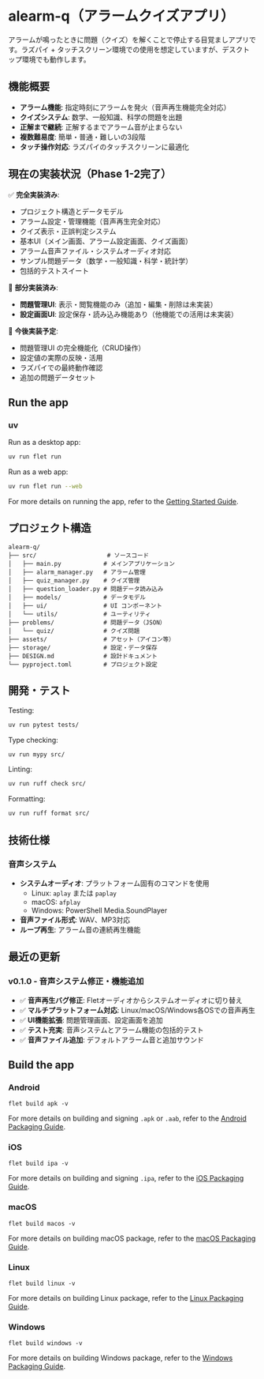 # alearm-q（アラームクイズアプリ）

アラームが鳴ったときに問題（クイズ）を解くことで停止する目覚ましアプリです。ラズパイ + タッチスクリーン環境での使用を想定していますが、デスクトップ環境でも動作します。

## 機能概要

- **アラーム機能**: 指定時刻にアラームを発火（音声再生機能完全対応）
- **クイズシステム**: 数学、一般知識、科学の問題を出題
- **正解まで継続**: 正解するまでアラーム音が止まらない
- **複数難易度**: 簡単・普通・難しいの3段階
- **タッチ操作対応**: ラズパイのタッチスクリーンに最適化

## 現在の実装状況（Phase 1-2完了）

✅ **完全実装済み**:
- プロジェクト構造とデータモデル
- アラーム設定・管理機能（音声再生完全対応）
- クイズ表示・正誤判定システム
- 基本UI（メイン画面、アラーム設定画面、クイズ画面）
- アラーム音声ファイル・システムオーディオ対応
- サンプル問題データ（数学・一般知識・科学・統計学）
- 包括的テストスイート

🚧 **部分実装済み**:
- **問題管理UI**: 表示・閲覧機能のみ（追加・編集・削除は未実装）
- **設定画面UI**: 設定保存・読み込み機能あり（他機能での活用は未実装）

🔄 **今後実装予定**:
- 問題管理UI の完全機能化（CRUD操作）
- 設定値の実際の反映・活用
- ラズパイでの最終動作確認
- 追加の問題データセット

## Run the app

### uv

Run as a desktop app:

```bash
uv run flet run
```

Run as a web app:

```bash
uv run flet run --web
```

For more details on running the app, refer to the [Getting Started Guide](https://flet.dev/docs/getting-started/).

## プロジェクト構造

```
alearm-q/
├── src/                    # ソースコード
│   ├── main.py            # メインアプリケーション
│   ├── alarm_manager.py   # アラーム管理
│   ├── quiz_manager.py    # クイズ管理
│   ├── question_loader.py # 問題データ読み込み
│   ├── models/            # データモデル
│   ├── ui/                # UI コンポーネント
│   └── utils/             # ユーティリティ
├── problems/              # 問題データ（JSON）
│   └── quiz/              # クイズ問題
├── assets/                # アセット（アイコン等）
├── storage/               # 設定・データ保存
├── DESIGN.md              # 設計ドキュメント
└── pyproject.toml         # プロジェクト設定
```

## 開発・テスト

Testing:
```bash
uv run pytest tests/
```

Type checking:
```bash
uv run mypy src/
```

Linting:
```bash
uv run ruff check src/
```

Formatting:
```bash
uv run ruff format src/
```

## 技術仕様

### 音声システム
- **システムオーディオ**: プラットフォーム固有のコマンドを使用
  - Linux: `aplay` または `paplay`
  - macOS: `afplay`  
  - Windows: PowerShell Media.SoundPlayer
- **音声ファイル形式**: WAV、MP3対応
- **ループ再生**: アラーム音の連続再生機能

## 最近の更新

### v0.1.0 - 音声システム修正・機能追加
- ✅ **音声再生バグ修正**: Fletオーディオからシステムオーディオに切り替え
- ✅ **マルチプラットフォーム対応**: Linux/macOS/Windows各OSでの音声再生
- ✅ **UI機能拡張**: 問題管理画面、設定画面を追加
- ✅ **テスト充実**: 音声システムとアラーム機能の包括的テスト
- ✅ **音声ファイル追加**: デフォルトアラーム音と追加サウンド

## Build the app

### Android

```
flet build apk -v
```

For more details on building and signing `.apk` or `.aab`, refer to the [Android Packaging Guide](https://flet.dev/docs/publish/android/).

### iOS

```
flet build ipa -v
```

For more details on building and signing `.ipa`, refer to the [iOS Packaging Guide](https://flet.dev/docs/publish/ios/).

### macOS

```
flet build macos -v
```

For more details on building macOS package, refer to the [macOS Packaging Guide](https://flet.dev/docs/publish/macos/).

### Linux

```
flet build linux -v
```

For more details on building Linux package, refer to the [Linux Packaging Guide](https://flet.dev/docs/publish/linux/).

### Windows

```
flet build windows -v
```

For more details on building Windows package, refer to the [Windows Packaging Guide](https://flet.dev/docs/publish/windows/).